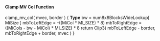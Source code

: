 #### Clamp MV Col Function

<div class="syntax">
clamp_mv_col( mvec, border ) {                                        <b>Type</b>
    bw = num8x8BlocksWideLookup[ MiSize ]
    mbToLeftEdge = -((MiCol * MI_SIZE) * 8)
    mbToRightEdge = ((MiCols - bw - MiCol) * MI_SIZE) * 8
    return Clip3( mbToLeftEdge - border, mbToRightEdge + border, mvec )
}

</div>
